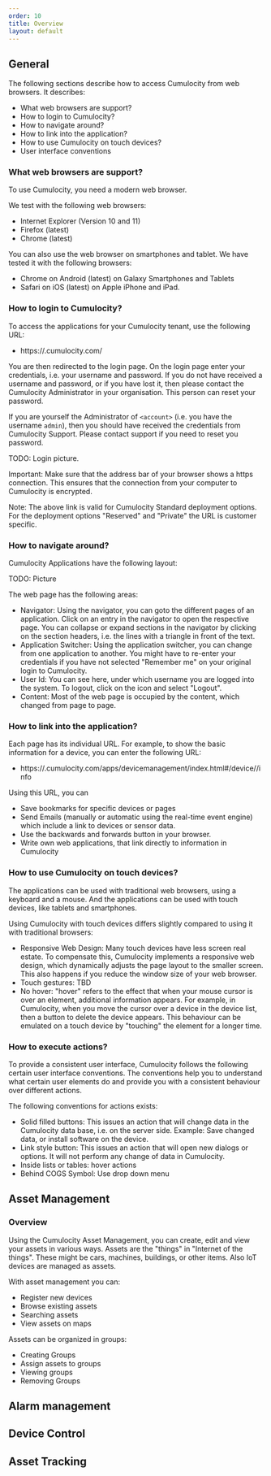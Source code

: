 ```yaml
---
order: 10
title: Overview
layout: default
---
```


## General

The following sections describe how to access Cumulocity from web browsers. It describes:

   * What web browsers are support?
   * How to login to Cumulocity?
   * How to navigate around?
   * How to link into the application?
   * How to use Cumulocity on touch devices?
   * User interface conventions

### What web browsers are support?

To use Cumulocity, you need a modern web browser.

We test with the following web browsers:

  * Internet Explorer (Version 10 and 11)
  * Firefox (latest)
  * Chrome (latest)

You can also use the web browser on smartphones and tablet. We have tested it with the following browsers:

  * Chrome on Android (latest) on Galaxy Smartphones and Tablets
  * Safari on iOS (latest) on Apple iPhone and iPad.

### How to login to Cumulocity?

To access the applications for your Cumulocity tenant, use the following URL:

   * https://<account>.cumulocity.com/

You are then redirected to the login page. On the login page enter your credentials, i.e. your username and password. If you do not have received a username and password, or if you have lost it, then please contact the Cumulocity Administrator in your organisation. This person can reset your password.

If you are yourself the Administrator of `<account>` (i.e. you have the username `admin`), then you should have received the credentials from Cumulocity Support. Please contact support if you need to reset you password.

TODO: Login picture.  

Important: Make sure that the address bar of your browser shows a https connection. This ensures that the connection from your computer to Cumulocity is encrypted.  

Note: The above link is valid for Cumulocity Standard deployment options. For the deployment options "Reserved" and "Private" the URL is customer specific.

### How to navigate around?

Cumulocity Applications have the following layout:

TODO: Picture

The web page has the following areas:

  * Navigator: Using the navigator, you can goto the different pages of an application. Click on an entry in the navigator to open the respective page. You can collapse or expand sections in the navigator by clicking on the section headers, i.e. the lines with a triangle in front of the text. 
  * Application Switcher: Using the application switcher, you can change from one application to another. You might have to re-enter your credentials if you have not selected "Remember me" on your original login to Cumulocity.
  * User Id: You can see here, under which username you are logged into the system. To logout, click on the icon and select "Logout".
  * Content: Most of the web page is occupied by the content, which changed from page to page.

### How to link into the application?

Each page has its individual URL. For example, to show the basic information for a device, you can enter the following URL:

  * https://<tenant>.cumulocity.com/apps/devicemanagement/index.html#/device/<id>/info

Using this URL, you can

  * Save bookmarks for specific devices or pages
  * Send Emails (manually or automatic using the real-time event engine) which include a link to devices or sensor data.
  * Use the backwards and forwards button in your browser.
  * Write own web applications, that link directly to information in Cumulocity

### How to use Cumulocity on touch devices?

The applications can be used with traditional web browsers, using a keyboard and a mouse. And the applications can be used with touch devices, like tablets and smartphones.

Using Cumulocity with touch devices differs slightly compared to using it with traditional browsers:
   * Responsive Web Design: Many touch devices have less screen real estate. To compensate this, Cumulocity implements a responsive web design, which dynamically adjusts the page layout to the smaller screen. This also happens if you reduce the window size of your web browser. 
   * Touch gestures: TBD
   * No hover: "hover" refers to the effect that when your mouse cursor is over an element, additional information appears. For example, in Cumulocity, when you move the cursor over a device in the device list, then a button to delete the device appears. This behaviour can be emulated on a touch device by "touching" the element for a longer time. 

### How to execute actions?

To provide a consistent user interface, Cumulocity follows the following certain user interface conventions. The conventions help you to understand what certain user elements do and provide you with a consistent behaviour over different actions.

The following conventions for actions exists:
   * Solid filled buttons: This issues an action that will change data in the Cumulocity data base, i.e. on the server side. Example: Save changed data, or install software on the device.
   * Link style button: This issues an action that will open new dialogs or options. It will not perform any change of data in Cumulocity.
   * Inside lists or tables: hover actions
   * Behind COGS Symbol: Use drop down menu

## Asset Management

### Overview

Using the Cumulocity Asset Management, you can create, edit and view your assets in various ways. Assets are the "things" in "Internet of the things". These might be cars, machines, buildings, or other items. Also IoT devices are managed as assets.

With asset management you can:

 * Register new devices
 * Browse existing assets
 * Searching assets 
 * View assets on maps

Assets can be organized in groups:

 * Creating Groups
 * Assign assets to groups
 * Viewing groups
 * Removing Groups
 


## Alarm management

## Device Control

## Asset Tracking
